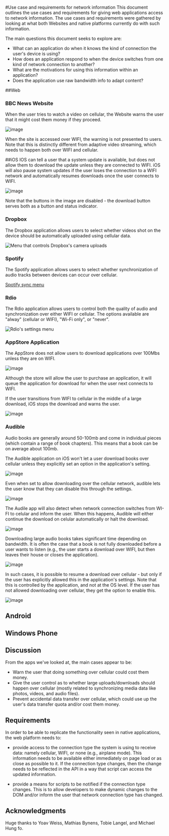 #Use case and requirements for network information
This document outlines the use cases and requirements for giving web applications access to network information. The use cases and requirements were gathered by looking at what both Websites and native platforms currently do with such information. 

The main questions this document seeks to explore are:

 * What can an application do when it knows the kind of connection the user's device is using?     
 * How does an application respond to when the device switches from one kind of network connection to another? 
 * What are the motivations for using this information within an application? 
 * Does the application use raw bandwidth info to adapt content?

##Web

### BBC News Website
When the user tries to watch a video on cellular, the Website warns the user that it might cost them money if they proceed. 

![image](images/bbc_cellular.png)

When the site is accessed over WIFI, the warning is not presented to users. Note that this is distinctly different from adaptive video streaming, which needs to happen both over WIFI and cellular.

##iOS
IOS can tell a user that a system update is available, but does not allow them to download the update unless they are connected to WIFI. iOS will also pause system updates if the user loses the connection to a WIFI network and automatically resumes downloads once the user connects to WIFI. 

![image](images/ios_needs_wifi.png)

Note that the buttons in the image are disabled - the download button serves both as a button and status indicator.

### Dropbox
The Dropbox application allows users to select whether videos shot on the device should be automatically uploaded using cellular data. 

![Menu that controls Dropbox's camera uploads](images/dropbox_camera_sync.png)

### Spotify 
The Spotify application allows users to select whether synchronization of audio tracks between devices can occur over cellular. 

[Spotify sync menu](images/spotify_sync_menu.png)

### Rdio
The Rdio application allows users to control both the quality of audio and synchronization over either WIFI or cellular. The options available are "alway" (cellular or WIFI), "Wi-Fi only", or "never".   

![Rdio's settings menu](images/rdio_settings.png)

### AppStore Application
The AppStore does not allow users to download applications over 100Mbs unless they are on WIFI. 

![image](images/appstore_cell_limit.png)

Although the store will allow the user to purchase an application, it will queue the application for download for when the user next connects to WIFI. 

If the user transitions from WIFI to cellular in the middle of a large download, iOS stops the download and warns the user.


![image](images/ios_cell_switch.png)

### Audible 
Audio books are generally around 50-100mb and come in individual pieces (which contain a range of book chapters). This means that a book can be on average about 100mb. 

The Audible application on iOS won't let a user download books over cellular unless they explicitly set an option in the application's setting. 

![image](images/audible_wifi_only.png)

Even when set to allow downloading over the cellular network, audible lets the user know that they can disable this through the settings. 

![image](images/audible_over_cell.png)

The Audile app will also detect when network connection switches from WI-FI to celular and inform the user. When this happens, Audible will either continue the download on celular automatically or halt the download. 

![image](images/audible_cell_switch.png)

Downloading large audio books takes significant time depending on bandwidth. It is often the case that a book is not fully downloaded before a user wants to listen (e.g., the user starts a download over WIFI, but then leaves their house or closes the application).

![image](images/audible_error.png)

 In such cases, it is possible to resume a download over cellular - but only if the user has explicitly allowed this in the application's settings. Note that this is controlled by the application, and not at the OS level. If the user has not allowed downloading over cellular, they get the option to enable this. 

![image](images/audible_wifi_warn.png)
	
## Android

## Windows Phone


## Discussion 

From the apps we've looked at, the main cases appear to be:

* Warn the user that doing something over cellular could cost them money.
* Give the user control as to whether large uploads/downloads should happen over cellular (mostly related to synchronizing media data like photos, videos, and audio files).
* Prevent accidental data transfer over cellular, which could use up the user's data transfer quota and/or cost them money. 

## Requirements 
In order to be able to replicate the functionality seen in native applications, the web platform needs to:

 * provide access to the connection type the system is using to receive data: namely cellular, WIFI, or none (e.g., airplane mode). This information needs to be available either immediately on page load or as close as possible to it. If the connection type changes, then the change needs to be reflected in the API in a way that script can access the updated information.  

 * provide a means for scripts to be notified if the connection type changes. This is to allow developers to make dynamic changes to the DOM and/or inform the user that network connection type has changed.

 ## Acknowledgments 
 Huge thanks to Yoav Weiss, Mathias Bynens, Tobie Langel, and Michael Hung fo.